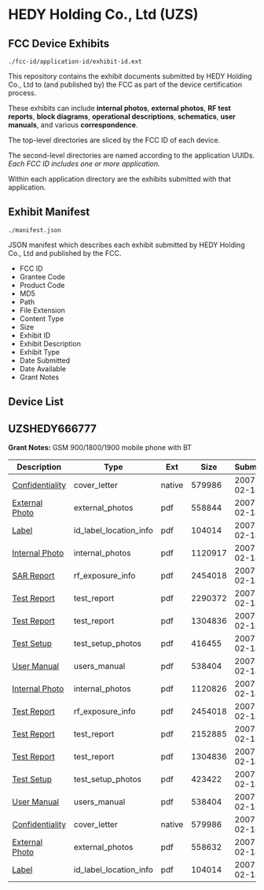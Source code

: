 # HEDY Holding Co., Ltd (UZS)
## FCC Device Exhibits

```
./fcc-id/application-id/exhibit-id.ext
```

This repository contains the exhibit documents submitted by HEDY Holding Co., Ltd to (and published by) the FCC as part of the device certification process.

These exhibits can include **internal photos**, **external photos**, **RF test reports**, **block diagrams**, **operational descriptions**, **schematics**, **user manuals**, and various **correspondence**.

The top-level directories are sliced by the FCC ID of each device.

The second-level directories are named according to the application UUIDs. *Each FCC ID includes one or more application.*

Within each application directory are the exhibits submitted with that application. 

## Exhibit Manifest

```
./manifest.json
```

JSON manifest which describes each exhibit submitted by HEDY Holding Co., Ltd and published by the FCC.

- FCC ID
- Grantee Code
- Product Code
- MD5
- Path
- File Extension
- Content Type
- Size
- Exhibit ID
- Exhibit Description
- Exhibit Type
- Date Submitted
- Date Available
- Grant Notes

## Device List
## UZSHEDY666777
**Grant Notes:** GSM 900/1800/1900 mobile phone with BT

| Description | Type | Ext | Size | Submitted | Available |
| ----------- | ---- | --- | ---- | --------- | --------- |
| [Confidentiality](UZSHEDY666777/1c75fe0f59ce1bd8078f1f3a5f893f90/759256.native) | cover_letter | native | 579986 | 2007-02-14 | 2007-02-14 |
| [External Photo](UZSHEDY666777/1c75fe0f59ce1bd8078f1f3a5f893f90/759258.pdf) | external_photos | pdf | 558844 | 2007-02-14 | 2007-02-14 |
| [Label](UZSHEDY666777/1c75fe0f59ce1bd8078f1f3a5f893f90/759272.pdf) | id_label_location_info | pdf | 104014 | 2007-02-14 | 2007-02-14 |
| [Internal Photo](UZSHEDY666777/1c75fe0f59ce1bd8078f1f3a5f893f90/759259.pdf) | internal_photos | pdf | 1120917 | 2007-02-14 | 2007-02-14 |
| [SAR Report](UZSHEDY666777/1c75fe0f59ce1bd8078f1f3a5f893f90/759262.pdf) | rf_exposure_info | pdf | 2454018 | 2007-02-14 | 2007-02-14 |
| [Test Report](UZSHEDY666777/1c75fe0f59ce1bd8078f1f3a5f893f90/759257.pdf) | test_report | pdf | 2290372 | 2007-02-14 | 2007-02-14 |
| [Test Report](UZSHEDY666777/1c75fe0f59ce1bd8078f1f3a5f893f90/759261.pdf) | test_report | pdf | 1304836 | 2007-02-14 | 2007-02-14 |
| [Test Setup](UZSHEDY666777/1c75fe0f59ce1bd8078f1f3a5f893f90/759260.pdf) | test_setup_photos | pdf | 416455 | 2007-02-14 | 2007-02-14 |
| [User Manual](UZSHEDY666777/1c75fe0f59ce1bd8078f1f3a5f893f90/759263.pdf) | users_manual | pdf | 538404 | 2007-02-14 | 2007-02-14 |
| [Internal Photo](UZSHEDY666777/c02f408b1739642fb85e4d30f6c1133d/759300.pdf) | internal_photos | pdf | 1120826 | 2007-02-14 | 2007-02-14 |
| [Test Report](UZSHEDY666777/c02f408b1739642fb85e4d30f6c1133d/759262.pdf) | rf_exposure_info | pdf | 2454018 | 2007-02-14 | 2007-02-14 |
| [Test Report](UZSHEDY666777/c02f408b1739642fb85e4d30f6c1133d/759298.pdf) | test_report | pdf | 2152885 | 2007-02-14 | 2007-02-14 |
| [Test Report](UZSHEDY666777/c02f408b1739642fb85e4d30f6c1133d/759261.pdf) | test_report | pdf | 1304836 | 2007-02-14 | 2007-02-14 |
| [Test Setup](UZSHEDY666777/c02f408b1739642fb85e4d30f6c1133d/759301.pdf) | test_setup_photos | pdf | 423422 | 2007-02-14 | 2007-02-14 |
| [User Manual](UZSHEDY666777/c02f408b1739642fb85e4d30f6c1133d/759263.pdf) | users_manual | pdf | 538404 | 2007-02-14 | 2007-02-14 |
| [Confidentiality](UZSHEDY666777/c02f408b1739642fb85e4d30f6c1133d/759256.native) | cover_letter | native | 579986 | 2007-02-14 | 2007-02-14 |
| [External Photo](UZSHEDY666777/c02f408b1739642fb85e4d30f6c1133d/759299.pdf) | external_photos | pdf | 558632 | 2007-02-14 | 2007-02-14 |
| [Label](UZSHEDY666777/c02f408b1739642fb85e4d30f6c1133d/759272.pdf) | id_label_location_info | pdf | 104014 | 2007-02-14 | 2007-02-14 |
